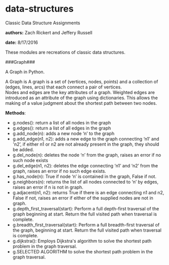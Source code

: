 # data-structures

Classic Data Structure Assignments

__authors:__ Zach Rickert and Jeffery Russell

__date:__ 8/17/2016

These modules are recreations of classic data structures.


###Graph###

A Graph in Python.

A Graph is A graph is a set of (vertices, nodes, points) and a 
collection of (edges, lines, arcs) that each connect a pair of vertices.  
Nodes and edges are the key attributes of a graph.  Weighted edges are
introduced as an attribute of the graph using dictionaries.  This allows
the making of a value judgment about the shortest path between two nodes.


__Methods__:
* g.nodes(): return a list of all nodes in the graph
* g.edges(): return a list of all edges in the graph
* g.add_node(n): adds a new node ‘n’ to the graph
* g.add_edge(n1, n2): adds a new edge to the graph connecting ‘n1’ and 
    'n2’, if either n1 or n2 are not already present in the graph, they 
    should be added.
* g.del_node(n): deletes the node ‘n’ from the graph, raises an error if 
    no such node exists
* g.del_edge(n1, n2): deletes the edge connecting ‘n1’ and ‘n2’ from the 
    graph, raises an error if no such edge exists.
* g.has_node(n): True if node ‘n’ is contained in the graph, False if not.
* g.neighbors(n): returns the list of all nodes connected to ‘n’ by edges, 
    raises an error if n is not in graph.
* g.adjacent(n1, n2): returns True if there is an edge connecting n1 and 
    n2, False if not, raises an error if either of the supplied nodes are 
    not in graph.
* g.depth_first_traversal(start): Perform a full depth-first traversal of 
    the graph beginning at start. Return the full visited path when 
    traversal is complete.
* g.breadth_first_traversal(start): Perform a full breadth-first traversal 
    of the graph, beginning at start. Return the full visited path when 
    traversal is complete.
* g.dijkstra(): Employs Dijkstra's algorithm to solve the shortest path
    problem in the graph traversal.
* g.SELECTED ALGORITHM to solve the shortest path problem in the graph
    traversal.
